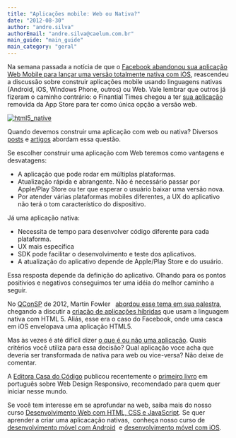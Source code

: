 ```yaml
---
title: "Aplicações mobile: Web ou Nativa?"
date: "2012-08-30"
author: "andre.silva"
authorEmail: "andre.silva@caelum.com.br"
main_guide: "main_guide"
main_category: "geral"
---
```


Na semana passada a notícia de que o [Facebook abandonou sua aplicação Web Mobile para lançar uma versão totalmente nativa com iOS](http://www.theverge.com/2012/8/23/3262782/facebook-for-ios-native-app), reascendeu a discussão sobre construir aplicações mobile usando linguagens nativas (Android, iOS, Windows Phone, outros) ou Web. Vale lembrar que outros já fizeram o caminho contrário: o Finantial Times chegou a ter [sua aplicação](http://labs.ft.com/articles/the-ft-web-app/) removida da App Store para ter como única opção a versão web.

[![](https://blog.caelum.com.br/wp-content/uploads/2012/08/html5_native-300x140.jpeg "html5_native")](https://blog.caelum.com.br/wp-content/uploads/2012/08/html5_native.jpeg)

Quando devemos construir uma aplicação com web ou nativa? Diversos [posts](http://www.scoopapponline.com/native-vs-browser-based-mobile-apps-pros-cons/) e [artigos](http://mobithinking.com/native-or-web-app) abordam essa questão.

Se escolher construir uma aplicação com Web teremos como vantagens e desvatagens:

- A aplicação que pode rodar em múltiplas plataformas.
- Atualização rápida e abrangente. Não é necessário passar por Apple/Play Store ou ter que esperar o usuário baixar uma versão nova.
- Por atender várias plataformas mobiles diferentes, a UX do aplicativo não terá o tom característico do dispositivo.

Já uma aplicação nativa:

- Necessita de tempo para desenvolver código diferente para cada plataforma.
- UX mais específica
- SDK pode facilitar o desenvolvimento e teste dos aplicativos.
- A atualização do aplicativo depende de Apple/Play Store e do usuário.

Essa resposta depende da definição do aplicativo. Olhando para os pontos positivios e negativos conseguimos ter uma idéia do melhor caminho a seguir.

No [QConSP](http://qconsp.com/) de 2012, Martin Fowler   [abordou esse tema em sua palestra](http://martinfowler.com/articles/multiMobile/), chegando a discutir a [criação de aplicações híbridas](http://martinfowler.com/articles/multiMobile/#spectrum) que usam a linguagem nativa com HTML 5. Aliás, esse era o caso do Facebook, onde uma casca em iOS envelopava uma aplicação HTML5.

Mas às vezes é até difícil dizer [o que é ou não uma aplicação](http://labs.ft.com/2012/06/what-exactly-is-an-app/). Quais critérios você utiliza para essa decisão? Qual aplicação voce acha que deveria ser transformada de nativa para web ou vice-versa? Não deixe de comentar.

A [Editora Casa do Código](http://www.casadocodigo.com.br "Casa do Código") publicou recentemente o [primeiro livro](http://www.casadocodigo.com.br/products/livro-web-design-responsivo "Livro Web Design Responsivo") em português sobre Web Design Responsivo, recomendado para quem quer iniciar nesse mundo.

Se você tem interesse em se aprofundar na web, saiba mais do nosso curso [Desenvolvimento Web com HTML, CSS e JavaScript](http://www.caelum.com.br/curso/wd-43-desenvolvimento-web-html-css-javascript/). Se quer aprender a criar uma aplicacação nativas,  conheça nosso curso de [desenvolvimento móvel com Android](http://www.caelum.com.br/curso/fj-57-desenvolvimento-google-android/)  e [desenvolvimento móvel com iOS](http://www.caelum.com.br/curso/ip-67-desenvolvimento-movel-ios-5-iphone-ipad/).
